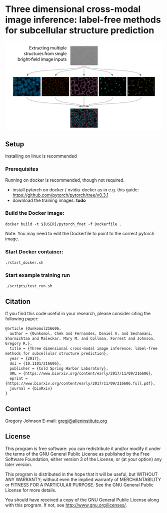Three dimensional cross-modal image inference: label-free methods for subcellular structure prediction
===============================

![Model](doc/PredictingStructures-1.jpg?raw=true "Model Architecture")

## Setup
Installing on linux is recommended

### Prerequisites
Running on docker is recommended, though not required.
 - install pytorch on docker / nvidia-docker as in e.g. this guide: https://github.com/pytorch/pytorch/tree/v0.3.1
 - download the training images: **todo**

### Build the Docker image:  
```
docker build -t ${USER}/pytorch_fnet -f Dockerfile .
```
Note: You may need to edit the Dockerfile to point to the correct pytorch image.
### Start Docker container:  
```
./start_docker.sh
```
### Start example training run
```
./scripts/test_run.sh
```

## Citation
If you find this code useful in your research, please consider citing the following paper:

    @article {Ounkomol216606,
      author = {Ounkomol, Chek and Fernandes, Daniel A. and Seshamani, Sharmishtaa and Maleckar, Mary M. and Collman, Forrest and Johnson, Gregory R.},
      title = {Three dimensional cross-modal image inference: label-free methods for subcellular structure prediction},
      year = {2017},
      doi = {10.1101/216606},
      publisher = {Cold Spring Harbor Laboratory},
      URL = {https://www.biorxiv.org/content/early/2017/11/09/216606},
      eprint = {https://www.biorxiv.org/content/early/2017/11/09/216606.full.pdf},
      journal = {bioRxiv}
    }

## Contact
Gregory Johnson
E-mail: gregj@alleninstitute.org

## License
This program is free software: you can redistribute it and/or modify
it under the terms of the GNU General Public License as published by
the Free Software Foundation, either version 3 of the License, or
(at your option) any later version.

This program is distributed in the hope that it will be useful,
but WITHOUT ANY WARRANTY; without even the implied warranty of
MERCHANTABILITY or FITNESS FOR A PARTICULAR PURPOSE.  See the
GNU General Public License for more details.

You should have received a copy of the GNU General Public License
along with this program.  If not, see <http://www.gnu.org/licenses/>.
